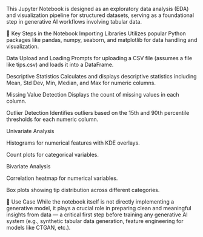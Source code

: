 This Jupyter Notebook is designed as an exploratory data analysis (EDA) and visualization pipeline for structured datasets, serving as a foundational step in generative AI workflows involving tabular data.

📌 Key Steps in the Notebook
Importing Libraries
Utilizes popular Python packages like pandas, numpy, seaborn, and matplotlib for data handling and visualization.

Data Upload and Loading
Prompts for uploading a CSV file (assumes a file like tips.csv) and loads it into a DataFrame.

Descriptive Statistics
Calculates and displays descriptive statistics including Mean, Std Dev, Min, Median, and Max for numeric columns.

Missing Value Detection
Displays the count of missing values in each column.

Outlier Detection
Identifies outliers based on the 15th and 90th percentile thresholds for each numeric column.

Univariate Analysis

Histograms for numerical features with KDE overlays.

Count plots for categorical variables.

Bivariate Analysis

Correlation heatmap for numerical variables.

Box plots showing tip distribution across different categories.

🎯 Use Case
While the notebook itself is not directly implementing a generative model, it plays a crucial role in preparing clean and meaningful insights from data — a critical first step before training any generative AI system (e.g., synthetic tabular data generation, feature engineering for models like CTGAN, etc.).
